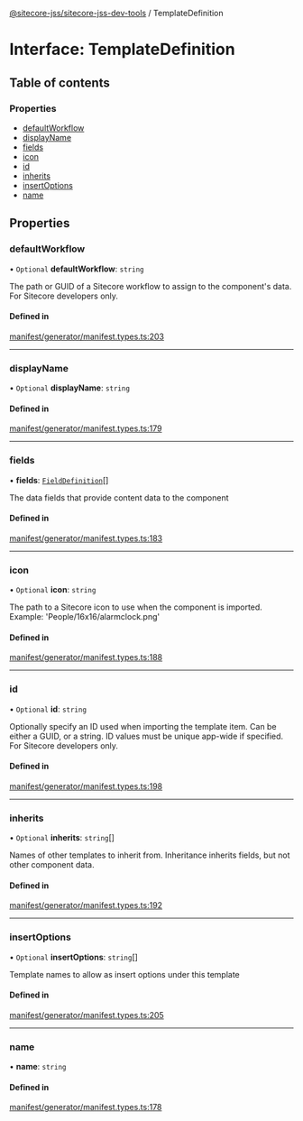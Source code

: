 [@sitecore-jss/sitecore-jss-dev-tools](../README.md) / TemplateDefinition

# Interface: TemplateDefinition

## Table of contents

### Properties

- [defaultWorkflow](TemplateDefinition.md#defaultworkflow)
- [displayName](TemplateDefinition.md#displayname)
- [fields](TemplateDefinition.md#fields)
- [icon](TemplateDefinition.md#icon)
- [id](TemplateDefinition.md#id)
- [inherits](TemplateDefinition.md#inherits)
- [insertOptions](TemplateDefinition.md#insertoptions)
- [name](TemplateDefinition.md#name)

## Properties

### defaultWorkflow

• `Optional` **defaultWorkflow**: `string`

The path or GUID of a Sitecore workflow to assign to the component's data.
For Sitecore developers only.

#### Defined in

[manifest/generator/manifest.types.ts:203](https://github.com/Sitecore/jss/blob/120a81ae5/packages/sitecore-jss-dev-tools/src/manifest/generator/manifest.types.ts#L203)

___

### displayName

• `Optional` **displayName**: `string`

#### Defined in

[manifest/generator/manifest.types.ts:179](https://github.com/Sitecore/jss/blob/120a81ae5/packages/sitecore-jss-dev-tools/src/manifest/generator/manifest.types.ts#L179)

___

### fields

• **fields**: [`FieldDefinition`](FieldDefinition.md)[]

The data fields that provide content data to the component

#### Defined in

[manifest/generator/manifest.types.ts:183](https://github.com/Sitecore/jss/blob/120a81ae5/packages/sitecore-jss-dev-tools/src/manifest/generator/manifest.types.ts#L183)

___

### icon

• `Optional` **icon**: `string`

The path to a Sitecore icon to use when the component is imported.
Example: 'People/16x16/alarmclock.png'

#### Defined in

[manifest/generator/manifest.types.ts:188](https://github.com/Sitecore/jss/blob/120a81ae5/packages/sitecore-jss-dev-tools/src/manifest/generator/manifest.types.ts#L188)

___

### id

• `Optional` **id**: `string`

Optionally specify an ID used when importing the template item.
Can be either a GUID, or a string. ID values must be unique app-wide if specified.
For Sitecore developers only.

#### Defined in

[manifest/generator/manifest.types.ts:198](https://github.com/Sitecore/jss/blob/120a81ae5/packages/sitecore-jss-dev-tools/src/manifest/generator/manifest.types.ts#L198)

___

### inherits

• `Optional` **inherits**: `string`[]

Names of other templates to inherit from. Inheritance inherits fields, but not other component data.

#### Defined in

[manifest/generator/manifest.types.ts:192](https://github.com/Sitecore/jss/blob/120a81ae5/packages/sitecore-jss-dev-tools/src/manifest/generator/manifest.types.ts#L192)

___

### insertOptions

• `Optional` **insertOptions**: `string`[]

Template names to allow as insert options under this template

#### Defined in

[manifest/generator/manifest.types.ts:205](https://github.com/Sitecore/jss/blob/120a81ae5/packages/sitecore-jss-dev-tools/src/manifest/generator/manifest.types.ts#L205)

___

### name

• **name**: `string`

#### Defined in

[manifest/generator/manifest.types.ts:178](https://github.com/Sitecore/jss/blob/120a81ae5/packages/sitecore-jss-dev-tools/src/manifest/generator/manifest.types.ts#L178)
